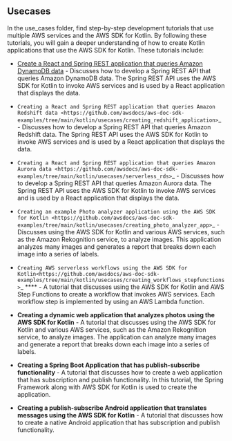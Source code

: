 ## Usecases

In the use_cases folder, find step-by-step development tutorials that use multiple AWS services and the AWS SDK for Kotlin. By following these tutorials, you will gain a deeper understanding of how to create Kotlin applications that use the AWS SDK for Kotlin. These tutorials include:

+ [Create a React and Spring REST application that queries Amazon DynamoDB data](https://github.com/awsdocs/aws-doc-sdk-examples/tree/main/kotlin/usecases/itemtracker_dynamodb) - Discusses how to develop a Spring REST API that queries Amazon DynamoDB data. The Spring REST API uses the AWS SDK for Kotlin to invoke AWS services and is used by a React application that displays the data.

+ `Creating a React and Spring REST application that queries Amazon Redshift data <https://github.com/awsdocs/aws-doc-sdk-examples/tree/main/kotlin/usecases/creating_redshift_application>`_  - Discusses how to develop a Spring REST API that queries Amazon Redshift data. The Spring REST API uses the AWS SDK for Kotlin to invoke AWS services and is used by a React application that displays the data.

+ `Creating a React and Spring REST application that queries Amazon Aurora data <https://github.com/awsdocs/aws-doc-sdk-examples/tree/main/kotlin/usecases/serverless_rds>`_  - Discusses how to develop a Spring REST API that queries Amazon Aurora data. The Spring REST API uses the AWS SDK for Kotlin to invoke AWS services and is used by a React application that displays the data.

+ `Creating an example Photo analyzer application using the AWS SDK for Kotlin <https://github.com/awsdocs/aws-doc-sdk-examples/tree/main/kotlin/usecases/creating_photo_analyzer_app>`_ - Discusses using the AWS SDK for Kotlin and various AWS services, such as the Amazon Rekognition service, to analyze images. This application analyzes many images and generates a report that breaks down each image into a series of labels.

+ `Creating AWS serverless workflows using the AWS SDK for Kotlin<https://github.com/awsdocs/aws-doc-sdk-examples/tree/main/kotlin/usecases/creating_workflows_stepfunctions>`_ **** - A tutorial that discusses using the AWS SDK for Kotlin and AWS Step Functions to create a workflow that invokes AWS services. Each workflow step is implemented by using an AWS Lambda function.

+ **Creating a dynamic web application that analyzes photos using the AWS SDK for Kotlin** - A tutorial that discusses using the AWS SDK for Kotlin and various AWS services, such as the Amazon Rekognition service, to analyze images. The application can analyze many images and generate a report that breaks down each image into a series of labels.

+ **Creating a Spring Boot Application that has publish-subscribe functionality** - A tutorial that discusses how to create a web application that has subscription and publish functionality. In this tutorial, the Spring Framework along with AWS SDK for Kotlin is used to create the application.

+ **Creating a publish-subscribe Android application that translates messages using the AWS SDK for Kotlin** - A tutorial that discusses how to create a native Android application that has subscription and publish functionality. 
